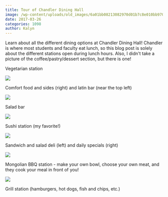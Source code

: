 ```yaml
---
title: Tour of Chandler Dining Hall
image: /wp-content/uploads/old_images/6a01bb08213082970d01b7c8e010bb970b-pi.jpg
date: 2017-03-26
categories: 1098
author: Kalyn
---
```


Learn about all the different dining options at Chandler Dining Hall! Chandler is where most students and faculty eat lunch, so this blog post is solely about the different stations open during lunch hours. Also, I didn't take a picture of the coffee/pastry/dessert section, but there is one!

Vegetarian station


![](/old_images/6a01bb08213082970d01b7c8e010d8970b-pi.jpg)

Comfort food and sides (right) and latin bar (near the top left)


![](/old_images/6a01bb08213082970d01bb098348b5970d-pi.jpg)

Salad bar


![](/old_images/6a01bb08213082970d01bb098348c3970d-pi.jpg)

Sushi station (my favorite!)


![](/old_images/6a01bb08213082970d01bb098348d8970d-pi.jpg)

Sandwich and salad deli (left) and daily specials (right)


![](/old_images/6a01bb08213082970d01bb098348f8970d-pi.jpg)

Mongolian BBQ station - make your own bowl, choose your own meat, and they cook your meal in front of you!


![](/old_images/6a01bb08213082970d01b7c8e01175970b-pi.jpg)

Grill station (hamburgers, hot dogs, fish and chips, etc.)


